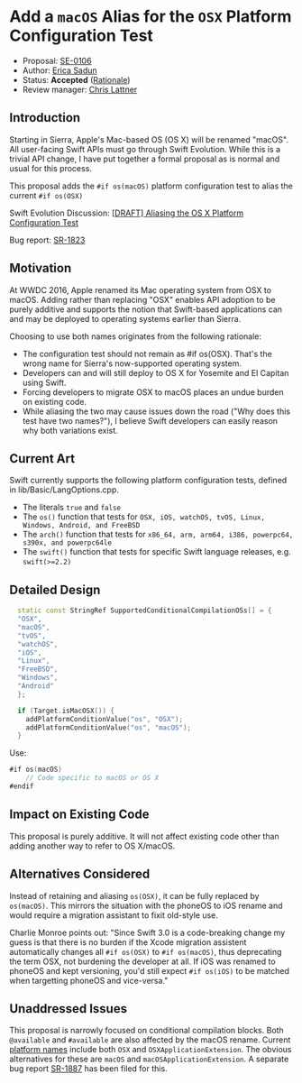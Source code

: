 # Add a `macOS` Alias for the `OSX` Platform Configuration Test 

* Proposal: [SE-0106](0106-rename-osx-to-macos.md)
* Author: [Erica Sadun](http://github.com/erica)
* Status: **Accepted** ([Rationale](https://lists.swift.org/pipermail/swift-evolution-announce/2016-June/000193.html))
* Review manager: [Chris Lattner](http://github.com/lattner)

## Introduction

Starting in Sierra, Apple's Mac-based OS (OS X) will be renamed "macOS". All user-facing Swift APIs must go through Swift Evolution. While this is a trivial API change, I have put together a formal proposal as is normal and usual for this process. 

This proposal adds the `#if os(macOS)` platform configuration test to alias the current `#if os(OSX)`

Swift Evolution Discussion: [\[DRAFT\] Aliasing the OS X Platform Configuration	Test](https://lists.swift.org/pipermail/swift-evolution/Week-of-Mon-20160613/021239.html)

Bug report: [SR-1823](https://bugs.swift.org/browse/SR-1823)

## Motivation

At WWDC 2016, Apple renamed its Mac operating system from OSX to macOS. Adding rather than replacing "OSX" enables API adoption to be purely additive and supports the notion that Swift-based applications can and may be deployed to operating systems earlier than Sierra.

Choosing to use both names originates from the following rationale:

* The configuration test should not remain as #if os(OSX). That's the wrong name for Sierra's now-supported operating system. 
* Developers can and will still deploy to OS X for Yosemite and El Capitan using Swift.
* Forcing developers to migrate OSX to macOS places an undue burden on existing code.
* While aliasing the two may cause issues down the road ("Why does this test have two names?"), I believe Swift developers can easily reason why both variations exist.

## Current Art
Swift currently supports the following platform configuration tests, defined in lib/Basic/LangOptions.cpp.

* The literals `true` and `false`
* The `os()` function that tests for `OSX, iOS, watchOS, tvOS, Linux, Windows, Android, and FreeBSD`
* The `arch()` function that tests for `x86_64, arm, arm64, i386, powerpc64, s390x, and powerpc64le`
* The `swift()` function that tests for specific Swift language releases, e.g. `swift(>=2.2)`


## Detailed Design

```c++
  static const StringRef SupportedConditionalCompilationOSs[] = {
  "OSX",
  "macOS",
  "tvOS",
  "watchOS",
  "iOS",
  "Linux",
  "FreeBSD",
  "Windows",
  "Android"
  };

  if (Target.isMacOSX()) {
    addPlatformConditionValue("os", "OSX");
    addPlatformConditionValue("os", "macOS");
  }
```

Use:

```swift
#if os(macOS) 
    // Code specific to macOS or OS X
#endif
```

## Impact on Existing Code

This proposal is purely additive. It will not affect existing code other than adding another way to refer to OS X/macOS. 

## Alternatives Considered

Instead of retaining and aliasing `os(OSX)`, it can be fully replaced by `os(macOS)`. This mirrors the situation with the phoneOS to iOS rename and would require a migration assistant to fixit old-style use. 

Charlie Monroe points out: "Since Swift 3.0 is a code-breaking change my guess is that there is no burden if the Xcode migration assistent automatically changes all `#if os(OSX)` to `#if os(macOS)`, thus deprecating the term OSX, not burdening the developer at all. If iOS was renamed to phoneOS and kept versioning, you'd still expect `#if os(iOS)` to be matched when targetting phoneOS and vice-versa."

## Unaddressed Issues

This proposal is narrowly focused on conditional compilation blocks. Both `@available` and `#available` are also affected by the macOS rename. Current [platform names](https://github.com/apple/swift/blob/master/include/swift/AST/PlatformKinds.def) include both `OSX` and `OSXApplicationExtension`. The obvious alternatives for these are `macOS` and `macOSApplicationExtension`. A separate bug report [SR-1887](https://bugs.swift.org/browse/SR-1887) has been filed for this.
